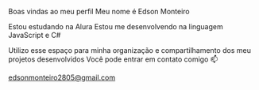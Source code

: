 Boas vindas ao meu perfil 
Meu nome é Edson Monteiro

Estou estudando na Alura
Estou me desenvolvendo na linguagem JavaScript e C#

Utilizo esse espaço para minha organização e compartilhamento dos meu projetos desenvolvidos
Você pode entrar em contato comigo 📫

edsonmonteiro2805@gmail.com
